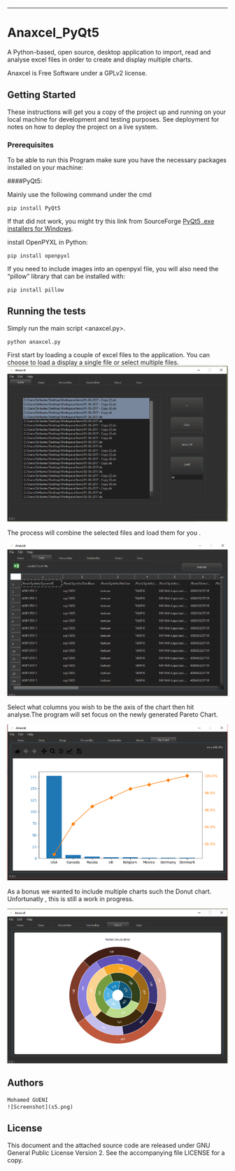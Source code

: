 --------------------------------------------------------------------------------------------------------------------------

# Anaxcel_PyQt5

A Python-based, open source, desktop application to import, read and analyse excel files in order to create and display multiple charts.

Anaxcel is Free Software under a GPLv2 license.

## Getting Started

These instructions will get you a copy of the project up and running on your local machine for development and testing purposes. See deployment for notes on how to deploy the project on a live system.

### Prerequisites


To be able to run this Program make sure you have the necessary packages installed on your machine:

####PyQt5:

Mainly use the following command under the cmd
```
pip install PyQt5
```
If that did not work, you might try this link from SourceForge [PyQt5 .exe installers for Windows](https://sourceforge.net/projects/pyqt/files/PyQt5/).

install OpenPYXL in Python:

```
pip install openpyxl
```
If you need to include images into an openpyxl file, you will also need the “pillow” library that can be installed with:

```
pip install pillow
```

## Running the tests

Simply run the main script <anaxcel.py>.

```
python anaxcel.py
```

First start by loading a couple of excel files to the application. You can choose to load a display a single file or select multiple files. 
![Screenshot](s4.png)

The process will combine the selected files and load them for you .

![Screenshot](s3.png)

Select what columns you wish to be the axis of the chart then hit analyse.The program will set focus on the newly generated Pareto Chart.

![Screenshot](s1.png)

As a bonus we wanted to include multiple charts such the Donut chart. Unfortunatly , this is still a work in progress.

![Screenshot](s2.png)


## Authors

    Mohamed GUENI 
    ![Screenshot](s5.png)

## License

This document and the attached source code are released under GNU General Public License Version 2. See the accompanying file LICENSE for a copy.




